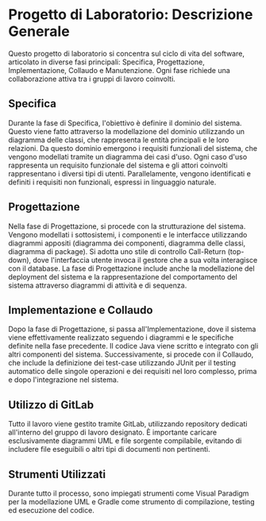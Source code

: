 # Progetto di Laboratorio: Descrizione Generale

Questo progetto di laboratorio si concentra sul ciclo di vita del software, articolato in diverse fasi principali: Specifica, Progettazione, Implementazione, Collaudo e Manutenzione. Ogni fase richiede una collaborazione attiva tra i gruppi di lavoro coinvolti.

## Specifica

Durante la fase di Specifica, l'obiettivo è definire il dominio del sistema. Questo viene fatto attraverso la modellazione del dominio utilizzando un diagramma delle classi, che rappresenta le entità principali e le loro relazioni. Da questo dominio emergono i requisiti funzionali del sistema, che vengono modellati tramite un diagramma dei casi d'uso. Ogni caso d'uso rappresenta un requisito funzionale del sistema e gli attori coinvolti rappresentano i diversi tipi di utenti. Parallelamente, vengono identificati e definiti i requisiti non funzionali, espressi in linguaggio naturale.

## Progettazione

Nella fase di Progettazione, si procede con la strutturazione del sistema. Vengono modellati i sottosistemi, i componenti e le interfacce utilizzando diagrammi appositi (diagramma dei componenti, diagramma delle classi, diagramma di package). Si adotta uno stile di controllo Call-Return (top-down), dove l'interfaccia utente invoca il gestore che a sua volta interagisce con il database. La fase di Progettazione include anche la modellazione del deployment del sistema e la rappresentazione del comportamento del sistema attraverso diagrammi di attività e di sequenza.

## Implementazione e Collaudo

Dopo la fase di Progettazione, si passa all'Implementazione, dove il sistema viene effettivamente realizzato seguendo i diagrammi e le specifiche definite nella fase precedente. Il codice Java viene scritto e integrato con gli altri componenti del sistema. Successivamente, si procede con il Collaudo, che include la definizione dei test-case utilizzando JUnit per il testing automatico delle singole operazioni e dei requisiti nel loro complesso, prima e dopo l'integrazione nel sistema.

## Utilizzo di GitLab

Tutto il lavoro viene gestito tramite GitLab, utilizzando repository dedicati all'interno del gruppo di lavoro designato. È importante caricare esclusivamente diagrammi UML e file sorgente compilabile, evitando di includere file eseguibili o altri tipi di documenti non pertinenti.

## Strumenti Utilizzati

Durante tutto il processo, sono impiegati strumenti come Visual Paradigm per la modellazione UML e Gradle come strumento di compilazione, testing ed esecuzione del codice.
